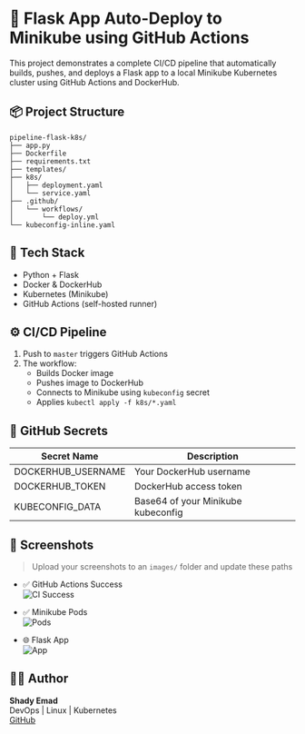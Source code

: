 # 🚀 Flask App Auto-Deploy to Minikube using GitHub Actions

This project demonstrates a complete CI/CD pipeline that automatically builds, pushes, and deploys a Flask app to a local Minikube Kubernetes cluster using GitHub Actions and DockerHub.

## 📦 Project Structure

```
pipeline-flask-k8s/
├── app.py
├── Dockerfile
├── requirements.txt
├── templates/
├── k8s/
│   ├── deployment.yaml
│   └── service.yaml
├── .github/
│   └── workflows/
│       └── deploy.yml
└── kubeconfig-inline.yaml
```

## 🔧 Tech Stack

- Python + Flask
- Docker & DockerHub
- Kubernetes (Minikube)
- GitHub Actions (self-hosted runner)

## ⚙️ CI/CD Pipeline

1. Push to `master` triggers GitHub Actions
2. The workflow:
   - Builds Docker image
   - Pushes image to DockerHub
   - Connects to Minikube using `kubeconfig` secret
   - Applies `kubectl apply -f k8s/*.yaml`

## 🔐 GitHub Secrets

| Secret Name         | Description                        |
|---------------------|------------------------------------|
| DOCKERHUB_USERNAME  | Your DockerHub username            |
| DOCKERHUB_TOKEN     | DockerHub access token             |
| KUBECONFIG_DATA     | Base64 of your Minikube kubeconfig |

## 📸 Screenshots

> Upload your screenshots to an `images/` folder and update these paths

- ✅ GitHub Actions Success  
  ![CI Success](images/github-actions-success.png)

- ✅ Minikube Pods  
  ![Pods](images/kubectl-get-pods.png)

- 🌐 Flask App  
  ![App](images/flask-app-running.png)



## 🙋‍♂️ Author

**Shady Emad**  
DevOps | Linux | Kubernetes  
[GitHub](https://github.com/shadyemad2)


